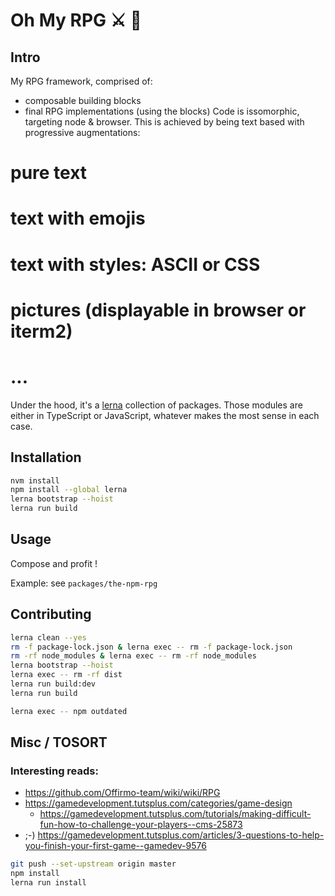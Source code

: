 # Oh My RPG ⚔ 👑

## Intro

My RPG framework, comprised of:
* composable building blocks
* final RPG implementations (using the blocks)
Code is issomorphic, targeting node & browser. This is achieved by being text based with progressive augmentations:
# pure text
# text with emojis
# text with styles: ASCII or CSS
# pictures (displayable in browser or iterm2)
# ...

Under the hood, it's a [lerna](https://lernajs.io/) collection of packages.
Those modules are either in TypeScript or JavaScript, whatever makes the most sense in each case.



## Installation
```bash
nvm install
npm install --global lerna
lerna bootstrap --hoist
lerna run build
```


## Usage
Compose and profit !

Example: see `packages/the-npm-rpg`


## Contributing
```bash
lerna clean --yes
rm -f package-lock.json & lerna exec -- rm -f package-lock.json
rm -rf node_modules & lerna exec -- rm -rf node_modules
lerna bootstrap --hoist
lerna exec -- rm -rf dist
lerna run build:dev
lerna run build

lerna exec -- npm outdated
```


## Misc / TOSORT

### Interesting reads:
* https://github.com/Offirmo-team/wiki/wiki/RPG
* https://gamedevelopment.tutsplus.com/categories/game-design
  * https://gamedevelopment.tutsplus.com/tutorials/making-difficult-fun-how-to-challenge-your-players--cms-25873
* ;-) https://gamedevelopment.tutsplus.com/articles/3-questions-to-help-you-finish-your-first-game--gamedev-9576

```bash
git push --set-upstream origin master
npm install
lerna run install
```
